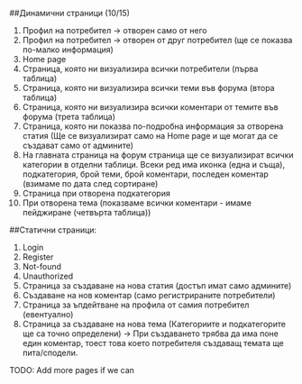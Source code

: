 ##Динамични страници (10/15)

1. Профил на потребител -> отворен само от него
2. Профил на потребител -> отворен от друг потребител (ще се показва по-малко информация)
3. Home page
4. Страница, която ни визуализира всички потребители (първа таблица)
5. Страница, която ни визуализира всички теми във форума (втора таблица)
6. Страница, която ни визуализира всички коментари от темите във форума (трета таблица)
7. Страница, която ни показва по-подробна информация за отворена статия (Ще се визуализират само на Home page и ще могат да се създават
само от админите)
8. На главната страница на форум страница ще се визуализират всички категории в отделни таблици. Всеки ред има иконка (една и съща),
подкатегория, брой теми, брой коментари, последен коментар (взимаме по дата след сортиране)
9. Страница при отворена подкатегория 
10. При отворена тема (показваме всички коментари - имаме пейджиране (четвърта таблица))

##Статични страници:

1. Login 
2. Register 
3. Not-found 
4. Unauthorized
5. Страница за създаване на нова статия (достъп имат само админите)
6. Създаване на нов коментар (само регистрираните потребители)
7. Страница за ъпдейтване на профила от самия потребител (евентуално)
8. Страница за създаване на нова тема (Категориите и подкатегорите ще са точно определени) -> При създаването трябва да има поне един коментар, тоест
това което потребителя създаващ темата ще пита/сподели.

TODO: Add more pages if we can